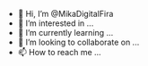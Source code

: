 - 👋 Hi, I’m @MikaDigitalFira
- 👀 I’m interested in ...
- 🌱 I’m currently learning ...
- 💞️ I’m looking to collaborate on ...
- 📫 How to reach me ...

<!---
MikaDigitalFira/MikaDigitalFira is a ✨ special ✨ repository because its `README.md` (this file) appears on your GitHub profile.
You can click the Preview link to take a look at your changes.
--->
